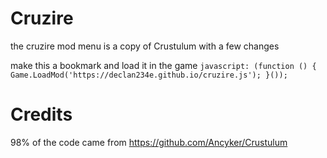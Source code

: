 # Cruzire

the cruzire mod menu is a copy of Crustulum with a few changes

make this a bookmark and load it in the game `javascript: (function () { Game.LoadMod('https://declan234e.github.io/cruzire.js'); }());`

# Credits

98% of the code came from https://github.com/Ancyker/Crustulum 
